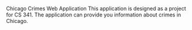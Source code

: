 Chicago Crimes Web Application
This application is designed as a project for CS 341. The application can provide you information about crimes in Chicago.
